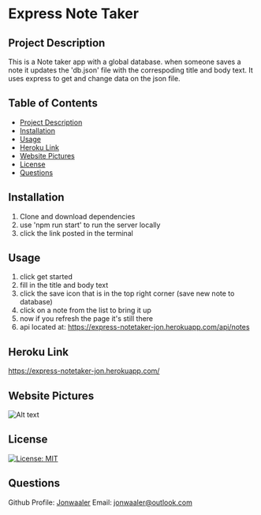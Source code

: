 # Express Note Taker

## Project Description <a name='project-desc'></a>

This is a Note taker app with a global database. when someone saves a note it updates the 'db.json' file with the correspoding title and body text. It uses express to get and change data on the json file.

## Table of Contents

- [Project Description](#project-desc)
- [Installation](#installation)
- [Usage](#usage)
- [Heroku Link](#weblink)
- [Website Pictures](#picture)
- [License](#license)
- [Questions](#questions)

## Installation <a name='installation'></a>

1. Clone and download dependencies
2. use 'npm run start' to run the server locally
3. click the link posted in the terminal

## Usage <a name='usage'></a>

1. click get started
2. fill in the title and body text
3. click the save icon that is in the top right corner (save new note to database)
4. click on a note from the list to bring it up
5. now if you refresh the page it's still there
6. api located at: https://express-notetaker-jon.herokuapp.com/api/notes

## Heroku Link <a name='weblink'></a>

https://express-notetaker-jon.herokuapp.com/

## Website Pictures <a name='picture'></a>

![Alt text](https://i.imgur.com/7hca3Lz.png)

## License <a name='license'></a>

[![License: MIT](https://img.shields.io/badge/License-MIT-yellow.svg)](https://opensource.org/licenses/MIT)

## Questions <a name='questions'></a>

Github Profile: [Jonwaaler](https://github.com/jonwaaler)
Email: jonwaaler@outlook.com
